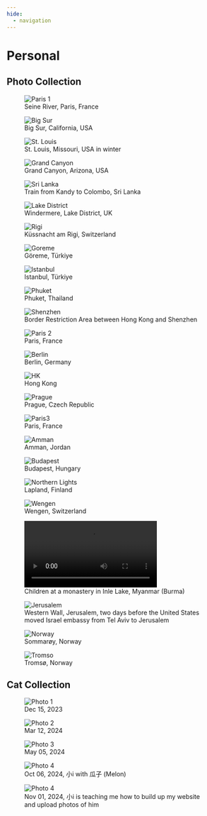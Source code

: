 ```yaml
---
hide:
  - navigation
---
```

# **Personal**

## **Photo Collection**

<div class="single-picture-container">
  <figure>
    <img src="/assets/travel/paris21_9.jpg" alt="Paris 1" class="single-picture">
    <figcaption>Seine River, Paris, France</figcaption>
  </figure>
</div>


<div class="photo-grid">
    <figure>
        <img src="/assets/travel/Photo Nov 02 2024, 13 13 36.jpg" alt="Big Sur">
        <figcaption>Big Sur, California, USA</figcaption>
    </figure>
    <figure>
        <img src="/assets/travel/IMG_0406.png" alt="St. Louis">
        <figcaption>St. Louis, Missouri, USA in winter</figcaption>
    </figure>
    <figure>
        <img src="/assets/travel/IMG_3180.png" alt="Grand Canyon">
        <figcaption>Grand Canyon, Arizona, USA</figcaption>
    </figure>
    <figure>
        <img src="/assets/travel/iPhone 12 3122.JPG" alt="Sri Lanka">
        <figcaption>Train from Kandy to Colombo, Sri Lanka</figcaption>
    </figure>
    <figure>
        <img src="/assets/travel/iPhone 12 13344.JPG" alt="Lake District">
        <figcaption>Windermere, Lake District, UK</figcaption>
    </figure>
    <figure>
        <img src="/assets/travel/iPhone 12 1948.JPG" alt="Rigi">
        <figcaption>Küssnacht am Rigi, Switzerland</figcaption>
    </figure>
    <figure>
        <img src="/assets/travel/Photo Dec 29 2022, 07 57 39.jpg" alt="Goreme">
        <figcaption>Göreme, Türkiye</figcaption>
    </figure>
    <figure>
        <img src="/assets/travel/Photo Dec 26 2022, 16 06 57.jpg" alt="Istanbul">
        <figcaption>Istanbul, Türkiye</figcaption>
    </figure>
    <figure>
        <img src="/assets/travel/Photo May 30 2023, 14 49 02.jpg" alt="Phuket">
        <figcaption>Phuket, Thailand</figcaption>
    </figure>
    <figure>
        <img src="/assets/travel/Photo Nov 02 2024, 13 06 54.jpg" alt="Shenzhen">
        <figcaption>Border Restriction Area between Hong Kong and Shenzhen</figcaption>
    </figure>
    <figure>
        <img src="/assets/travel/iPhone 12 12788.JPG" alt="Paris 2">
        <figcaption>Paris, France</figcaption>
    </figure>
    <figure>
        <img src="/assets/travel/iPhone 12 9459.JPG" alt="Berlin">
        <figcaption>Berlin, Germany</figcaption>
    </figure>
    <figure>
        <img src="/assets/travel/IMG_3251.png" alt="HK">
        <figcaption>Hong Kong</figcaption>
    </figure>
    <figure>
        <img src="/assets/travel/iPhone 12 1499 2.JPG" alt="Prague">
        <figcaption>Prague, Czech Republic</figcaption>
    </figure>
    <figure>
        <img src="/assets/travel/iPhone 12 8492.JPG" alt="Paris3">
        <figcaption>Paris, France</figcaption>
    </figure> 
</div>


<div class="gallery">
  <figure>
    <img src="/assets/travel/iPhone 12 434.PNG" alt="Amman">
    <figcaption>Amman, Jordan</figcaption>
  </figure>
  <figure>
    <img src="/assets/travel/iPhone 12 1714.JPG" alt="Budapest">
    <figcaption>Budapest, Hungary</figcaption>
  </figure>
  <figure>
    <img src="/assets/travel/iPhone 12 9142.PNG" alt="Northern Lights">
    <figcaption>Lapland, Finland</figcaption>
  </figure>
  <figure>
    <img src="/assets/travel/iPhone 12 2119.JPG" alt="Wengen">
    <figcaption>Wengen, Switzerland</figcaption>
  </figure>
  <figure>
    <video controls playsinline>
      <source src="/assets/travel/monks.mp4" type="video/mp4">
      Your browser does not support the video tag.
    </video>
    <figcaption>Children at a monastery in Inle Lake, Myanmar (Burma)</figcaption>
  </figure>
  <figure>
    <img src="/assets/travel/iPhone 12 342.JPG" alt="Jerusalem">
    <figcaption>Western Wall, Jerusalem, two days before the United States moved Israel embassy from Tel Aviv to Jerusalem</figcaption>
  </figure>
</div>

<div class="single-picture-container">
    <figure>
        <img src="/assets/travel/iPhone 12 9194.JPG" alt="Norway" class="single-picture">
        <figcaption>Sommarøy, Norway</figcaption>
    </figure>
    <figure>
        <img src="/assets/travel/iPhone 12 9203.JPG" alt="Tromso" class="single-picture">
        <figcaption>Tromsø, Norway</figcaption>
    </figure>
</div>

## **Cat Collection**

<div class="photo-grid">
    <figure>
        <img src="/assets/little-i/Photo%20Dec%2015%202023,%2010%2043%2039.jpg" alt="Photo 1">
        <figcaption>Dec 15, 2023</figcaption>
    </figure>
    <figure>
        <img src="/assets/little-i/Photo%20Mar%2012%202024,%2016%2036%2012.jpg" alt="Photo 2">
        <figcaption>Mar 12, 2024</figcaption>
    </figure>
    <figure>
        <img src="/assets/little-i/Photo%20May%2005%202024,%2020%2002%2011.jpg" alt="Photo 3">
        <figcaption>May 05, 2024</figcaption>
    </figure>
    <figure>
        <img src="/assets/little-i/Photo%20Oct%2006%202024,%2011%2034%2035.jpg" alt="Photo 4">
        <figcaption>Oct 06, 2024, 小i with 瓜子 (Melon)</figcaption>
    </figure>
    <figure>
        <img src="/assets/little-i/IMG_2088.png" alt="Photo 4">
        <figcaption>Nov 01, 2024, 小i is teaching me how to build up my website and upload photos of him</figcaption>
    </figure>
</div>